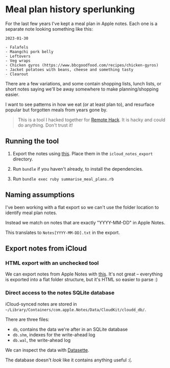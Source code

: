 # Meal plan history sperlunking

For the last few years I've kept a meal plan in Apple notes. Each one is a separate note looking something like this:

```
2023-01-30

- Falafels
- Maangchi pork belly
- Leftovers
- Veg wraps
- Chicken gyros (https://www.bbcgoodfood.com/recipes/chicken-gyros)
- Jacket potatoes with beans, cheese and something tasty
- Clearout

```

There are a few variations, and some contain shopping lists, lunch lists, or short notes saying we'll be away somewhere to make planning/shopping easier.

I want to see patterns in how we eat (or at least plan to), and resurface popular but forgotten meals from years gone by.

> This is a tool I hacked together for [Remote Hack](https://remotehack.space). It is hacky and could do anything. Don't trust it!

## Running the tool

1. Export the notes using [this](http://writeapp.net/notesexporter/). Place them in the `icloud_notes_export` directory.

2. Run `bundle` if you haven't already, to install the dependencies.

3. Run `bundle exec ruby summarise_meal_plans.rb`

## Naming assumptions

I've been working with a flat export so we can't use the folder location to identify meal plan notes.

Instead we match on notes that are exactly "YYYY-MM-DD" in Apple Notes.

This translates to `Notes[YYYY-MM-DD].txt` in the export.

## Export notes from iCloud

### HTML export with an unchecked tool

We can export notes from Apple Notes with [this](http://writeapp.net/notesexporter/). It's not great – everything is exported into a flat folder structure, but it's HTML so easier to parse :)

### Direct access to the notes SQLite database

iCloud-synced notes are stored in `~/Library/Containers/com.apple.Notes/Data/CloudKit/cloudd_db/`.

There are three files:
- `db`, contains the data we're after in an SQLite database
- `db.shm`, indexes for the write-ahead log
- `db.wal`, the write-ahead log

We can inspect the data with [Datasette](datasette.io).

The database doesn't _look_ like it contains anything useful :(.